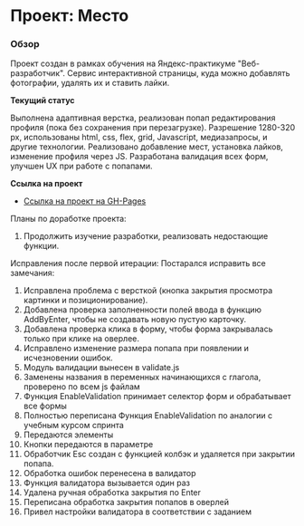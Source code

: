 # Проект: Место

### Обзор

Проект создан в рамках обучения на Яндекс-практикуме "Веб-разработчик". Сервис интерактивной страницы, куда можно
добавлять фотографии, удалять их и ставить лайки.

**Текущий статус**

Выполнена адаптивная верстка, реализован попап редактирования профиля (пока без сохранения при перезагрузке). Разрешение
1280-320 px, использованы html, css, flex, grid, Javascript, медиазапросы, и другие технологии. Реализовано добавление
мест, установка лайков, изменение профиля через JS. Разработана валидация всех форм, улучшен UX при работе с попапами.

**Ссылка на проект**

* [Ссылка на проект на GH-Pages ](https://ark75.github.io/mesto/)

Планы по доработке проекта:

1. Продолжить изучение разработки, реализовать недостающие функции.

Исправления после первой итерации:
Постарался исправить все замечания:

1. Исправлена проблема с версткой (кнопка закрытия просмотра картинки и позиционирование).
2. Добавлена проверка заполненности полей ввода в функцию AddByEnter, чтобы не создавать новую пустую карточку.
3. Добавлена проверка клика в форму, чтобы форма закрывалась только при клике на оверлее.
4. Исправлено изменение размера попапа при появлении и исчезновении ошибок.
5. Модуль валидации вынесен в validate.js
6. Заменены названия в переменных начинающихся с глагола, проверено по всем js файлам
7. Функция EnableValidation принимает  селектор форм и обрабатывает все формы
8. Полностью переписана Функция EnableValidation по аналогии с учебным курсом спринта
9. Передаются элементы
10. Кнопки передаются в параметре
11. Обработчик Esc создан с функцией колбэк и удаляется при закрытии попапа.
12. Обработка ошибок перенесена в валидатор
13. Функция валидатора вызывается один раз
14. Удалена ручная обработка закрытия по Enter
15. Переписана обработка закрытия попапов в оверлей
16. Привел настройки валидатора в соответствии с заданием
